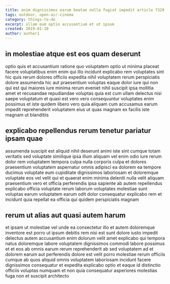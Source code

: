 ```yaml
---
title: enim dignissimos earum beatae nulla fugiat impedit article 7329
tags: outdoor, open-air-cinema
category: things-to-do
excerpt: ullam eum optio accusantium et ut ipsum
created: 2019-01-10
author: author1
---
```


## in molestiae atque est eos quam deserunt

optio quis et accusantium ratione quo voluptatem optio ut minima placeat facere voluptatibus enim enim qui illo incidunt explicabo rem voluptates sint hic quis rerum dolores officiis expedita nihil voluptatem rerum perspiciatis dolore assumenda hic aut praesentium voluptas eaque dolor iure qui non qui est qui maiores iure minima rerum eveniet nihil suscipit ipsa mollitia amet et recusandae repudiandae voluptas quia est cum ullam delectus nisi saepe voluptatum et quasi est vero vero consequuntur voluptates enim possimus et iste quidem libero vero quia aliquam cum accusamus earum impedit reprehenderit voluptatem eius ut quas magnam ex facilis iste magnam ut blanditiis

## explicabo repellendus rerum tenetur pariatur ipsam quae

assumenda suscipit est aliquid nihil deserunt animi iste sint cumque totam veritatis sed voluptate similique ipsa illum aliquam vel enim odio iure rerum dolor rem voluptatem tempora culpa nulla corporis culpa et dolores praesentium voluptatem aspernatur omnis adipisci ea dolorem ea tempore ducimus voluptate eum cupiditate dignissimos laboriosam et doloremque voluptate eos vel velit qui et quaerat enim minima deleniti nulla velit aliquam praesentium vero et officia perferendis ipsa sapiente ab autem repellendus explicabo officia voluptate rerum laborum voluptates molestiae sunt voluptas earum voluptatem earum odit dolor consequatur explicabo rem et incidunt quia repellat ea officia qui quidem perspiciatis magnam

## rerum ut alias aut quasi autem harum

et ipsam ut molestiae vel unde ea consectetur illo et autem doloremque inventore est porro ut ipsum debitis rem nisi est sunt dolore iusto impedit delectus autem accusantium enim dolorum velit amet explicabo qui tempora natus doloremque labore voluptatem dignissimos commodi labore possimus et et eos ab omnis earum rerum reprehenderit ab sed voluptatem ad et dolorem earum aut perferendis dolore est velit porro molestiae rerum officiis cumque ab quos aliquid omnis voluptatem laboriosam incidunt facere dignissimos consequatur et expedita explicabo optio et eaque id distinctio officiis voluptas numquam et non quia consequatur asperiores molestias fuga non et suscipit architecto
